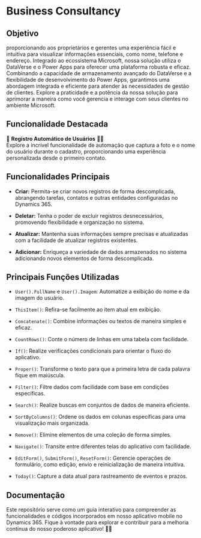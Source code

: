 #   Business Consultancy 

## Objetivo
proporcionando aos proprietários e gerentes uma experiência fácil e intuitiva para visualizar informações essenciais, como nome, telefone e endereço. Integrado ao ecossistema Microsoft, nossa solução utiliza o DataVerse e o Power Apps para oferecer uma plataforma robusta e eficaz. Combinando a capacidade de armazenamento avançado do DataVerse e a flexibilidade de desenvolvimento do Power Apps, garantimos uma abordagem integrada e eficiente para atender às necessidades de gestão de clientes. Explore a praticidade e a potência da nossa solução para aprimorar a maneira como você gerencia e interage com seus clientes no ambiente Microsoft.
## Funcionalidade Destacada
🌟 **Registro Automático de Usuários** 📸👤  
Explore a incrível funcionalidade de automação que captura a foto e o nome do usuário durante o cadastro, proporcionando uma experiência personalizada desde o primeiro contato.

## Funcionalidades Principais
- **Criar:** Permita-se criar novos registros de forma descomplicada, abrangendo tarefas, contatos e outras entidades configuradas no Dynamics 365.
  
- **Deletar:** Tenha o poder de excluir registros desnecessários, promovendo flexibilidade e organização no sistema.
  
- **Atualizar:** Mantenha suas informações sempre precisas e atualizadas com a facilidade de atualizar registros existentes.
  
- **Adicionar:** Enriqueça a variedade de dados armazenados no sistema adicionando novos elementos de forma descomplicada.

## Principais Funções Utilizadas
- `User().FullName` e `User().Imagem`: Automatize a exibição do nome e da imagem do usuário.
  
- `ThisItem()`: Refira-se facilmente ao item atual em exibição.
  
- `Concatenate()`: Combine informações ou textos de maneira simples e eficaz.
  
- `CountRows()`: Conte o número de linhas em uma tabela com facilidade.
  
- `If()`: Realize verificações condicionais para orientar o fluxo do aplicativo.
  
- `Proper()`: Transforme o texto para que a primeira letra de cada palavra fique em maiúscula.
  
- `Filter()`: Filtre dados com facilidade com base em condições específicas.
  
- `Search()`: Realize buscas em conjuntos de dados de maneira eficiente.
  
- `SortByColumns()`: Ordene os dados em colunas específicas para uma visualização mais organizada.
  
- `Remove()`: Elimine elementos de uma coleção de forma simples.
  
- `Navigate()`: Transite entre diferentes telas do aplicativo com facilidade.
  
- `EditForm()`, `SubmitForm()`, `ResetForm()`: Gerencie operações de formulário, como edição, envio e reinicialização de maneira intuitiva.
  
- `Today()`: Capture a data atual para rastreamento de eventos e prazos.

## Documentação
Este repositório serve como um guia interativo para compreender as funcionalidades e códigos incorporados em nosso aplicativo mobile no Dynamics 365. Fique à vontade para explorar e contribuir para a melhoria contínua do nosso poderoso aplicativo! 🚀✨
